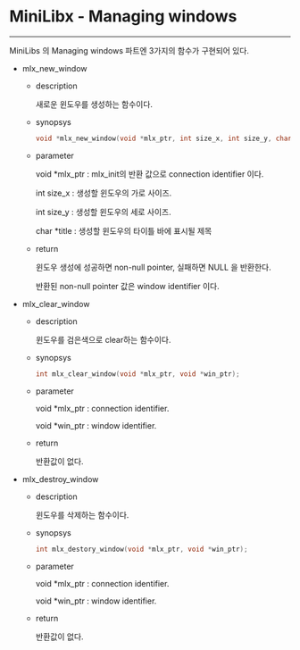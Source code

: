 # MiniLibx - Managing windows

---

MiniLibs 의 Managing windows 파트엔 3가지의 함수가 구현되어 있다.

- mlx_new_window

  - description

    새로운 윈도우를 생성하는 함수이다.

  - synopsys

    ```c
    void *mlx_new_window(void *mlx_ptr, int size_x, int size_y, char *title);
    ```

  - parameter

    void *mlx_ptr : mlx_init의 반환 값으로 connection identifier 이다.

    int size_x : 생성할 윈도우의 가로 사이즈.

    int size_y : 생성할 윈도우의 세로 사이즈.

    char *title : 생성할 윈도우의 타이틀 바에 표시될 제목

  - return

    윈도우 생성에 성공하면 non-null pointer, 실패하면 NULL 을 반환한다.

    반환된 non-null pointer 값은 window identifier 이다.

    

- mlx_clear_window

  - description

    윈도우를 검은색으로 clear하는 함수이다.

  - synopsys

    ```c
    int mlx_clear_window(void *mlx_ptr, void *win_ptr);
    ```

  - parameter

    void *mlx_ptr : connection identifier.

    void *win_ptr : window identifier.

  - return

    반환값이 없다.

- mlx_destroy_window

  - description

    윈도우를 삭제하는 함수이다.

  - synopsys

    ```c
    int mlx_destory_window(void *mlx_ptr, void *win_ptr);
    ```

  - parameter

    void *mlx_ptr : connection identifier.

    void *win_ptr : window identifier.

  - return

    반환값이 없다.
